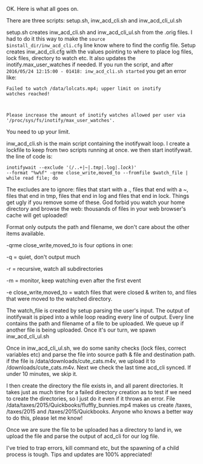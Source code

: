 OK. Here is what all goes on.

There are three scripts: setup.sh, inw_acd_cli.sh and inw_acd_cli_ul.sh

setup.sh creates inw_acd_cli.sh and inw_acd_cli_ul.sh from the .orig files. I had to do it this way to make the <code>source $install_dir/inw_acd_cli.cfg</code> line know where to find the config file. Setup creates inw_acd_cli.cfg with the values pointing to where to place log files, lock files, directory to watch etc. It also updates the inotify.max_user_watches if needed. If you run the script, and after <code>2016/05/24 12:15:00 - 01418: inw_acd_cli.sh started</code> you get an error like:

<code>Failed to watch /data/lolcats.mp4; upper limit on inotify watches reached!

Please increase the amount of inotify watches allowed per user via '/proc/sys/fs/inotify/max_user_watches'.</code>

You need to up your limit. 

inw_acd_cli.sh is the main script containing the inotifywait loop. I create a lockfile to keep from two scripts running at once. we then start inotifywait. the line of code is:

<code>inotifywait --exclude '(/\..+|~$|.tmp$|.log$|.lock$)' --format "%w%f" -qrme close_write,moved_to --fromfile $watch_file | while read file; do</code>

The excludes are to ignore: files that start with a ., files that end with a ~, files that end in tmp, files that end in log and files that end in lock. Things get ugly if you remove some of these. God forbid you watch your home directory and browse the web: thousands of files in your web browser's cache will get uploaded! 

Format only outputs the path and filename, we don't care about the other items available.

-qrme close_write,moved_to is four options in one:

-q = quiet, don't output much

-r = recursive, watch all subdirectories

-m = monitor, keep watching even after the first event

-e close_write,moved_to = watch files that were closed & writen to, and files that were moved to the watched directory.

The watch_file is created by setup parsing the user's input. The output of inotifywait is piped into a while loop reading every line of output. Every line contains the path and filename of a file to be uploaded. We queue up if another file is being uploaded. Once it's our turn, we spawn inw_acd_cli_ul.sh

Once in inw_acd_cli_ul.sh, we do some sanity checks (lock files, correct variables etc) and parse the file into source path & file and destination path. if the file is /data/downloads/cute_cats.m4v, we upload it to /downloads/cute_cats.m4v. Next we check the last time acd_cli synced. If under 10 minutes, we skip it. 

I then create the directory the file exists in, and all parent directories. It takes just as much time for a failed directory creation as to test if we need to create the directories, so I just do it even if it throws an error. File /data/taxes/2015/Quickbooks/fluffly_bunnies.mp4 makes us create /taxes, /taxes/2015 and /taxes/2015/Quickbooks. Anyone who knows a better way to do this, please let me know!

Once we are sure the file to be uploaded has a directory to land in, we upload the file and parse the output of acd_cli for our log file.

I've tried to trap errors, kill command etc, but the spawning of a child process is tough. Tips and updates are 100% appreciated!
